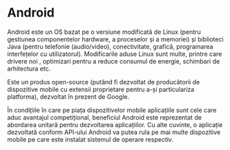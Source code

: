 # Android

Android este un OS bazat pe o versiune modificată de Linux (pentru
gestiunea componentelor hardware, a proceselor și a memoriei) și biblioteci Java
(pentru telefonie (audio/video), conectivitate, grafică, programarea
interfețelor cu utilizatorul). Modificarile aduse Linux sunt multe, printre care drivere noi
, optimizari pentru a reduce consumul de energie, schimbari de arhitectura etc.

Este un produs open-source (putând fi dezvoltat
de producătorii de dispozitive mobile cu extensii proprietare pentru a-și
particulariza platforma), dezvoltat în prezent de Google.

În condițiile în care pe piața dispozitivelor mobile aplicațiile sunt cele care
aduc avantajul competițional, beneficiul Android este reprezentat de abordarea
unitară pentru dezvoltarea aplicațiilor. Cu alte cuvinte, o aplicație dezvoltată
conform API-ului Android va putea rula pe mai multe dispozitive mobile pe care
este instalat sistemul de operare respectiv.
